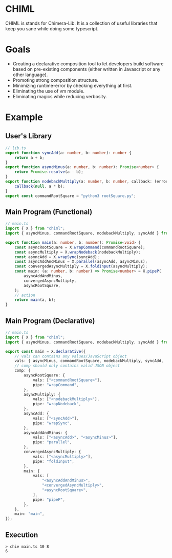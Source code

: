 # CHIML

CHIML is stands for Chimera-Lib. It is a collection of useful libraries that keep you sane while doing some typescript.

# Goals

* Creating a declarative composition tool to let developers build software based on pre-existing components (either written in Javascript or any other language).
* Promoting strong composition structure.
* Minimizing runtime-error by checking everything at first.
* Eliminating the use of vm module.
* Eliminating magics while reducing verbosity.

# Example

## User's Library

```typescript
// lib.ts
export function syncAdd(a: number, b: number): number {
    return a + b;
}
export function asyncMinus(a: number, b: number): Promise<number> {
    return Promise.resolve(a - b);
}
export function nodebackMultiply(a: number, b: number, callback: (error: Error, result: number) => void) {
    callback(null, a * b);
}
export const commandRootSquare = "python3 rootSquare.py";
```

## Main Program (Functional)

```typescript
// main.ts
import { X } from "chiml";
import { asyncMinus, commandRootSquare, nodebackMultiply, syncAdd } from "./lib";

export function main(a: number, b: number): Promise<void> {
    const asyncRootSquare = X.wrapCommand(commandRootSquare);
    const asyncMultiply = X.wrapNodeback(nodebackMultiply);
    const asyncAdd = X.wrapSync(syncAdd);
    const asyncAddAndMinus = X.parallel(asyncAdd, asyncMinus);
    const convergedAsyncMultiply = X.foldInput(asyncMultiply);
    const main: (a: number, b: number) => Promise<number> = X.pipeP(
        asyncAddAndMinus,
        convergedAsyncMultiply,
        asyncRootSquare,
    );
    // action
    return main(a, b);
}
```

## Main Program (Declarative)

```typescript
// main.ts
import { X } from "chiml";
import { asyncMinus, commandRootSquare, nodebackMultiply, syncAdd } from "./lib";

export const main = X.declarative({
    // vals can contains any values/JavaScript object
    vals: { asyncMinus, commandRootSquare, nodebackMultiply, syncAdd, ...X },
    // comp should only contains valid JSON object
    comp: {
        asyncRootSquare: {
            vals: ["<commandRootSquare>"],
            pipe: "wrapCommand",
        },
        asyncMultiply: {
            vals: ["<nodebackMultiply>"],
            pipe: "wrapNodeback",
        },
        asyncAdd: {
            vals: ["<syncAdd>"],
            pipe: "wrapSync",
        },
        asyncAddAndMinus: {
            vals: ["<asyncAdd>", "<asyncMinus>"],
            pipe: "parallel",
        },
        convergedAsyncMultiply: {
            vals: ["<asyncMultiply>"],
            pipe: "foldInput",
        },
        main: {
            vals: [
                "<asyncAddAndMinus>",
                "<convergedAsyncMultiply>",
                "<asyncRootSquare>",
            ],
            pipe: "pipeP",
        },
    },
    main: "main",
});
```


## Execution

```
> chie main.ts 10 8
6
```

